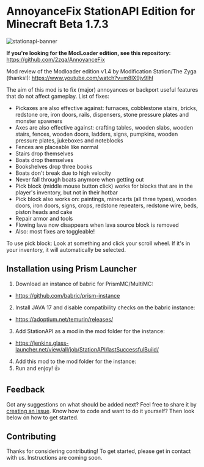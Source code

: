 # AnnoyanceFix StationAPI Edition for Minecraft Beta 1.7.3

![stationapi-banner](https://github.com/telvarost/AnnoyanceFix-StationAPI/assets/25235249/f6331228-f1df-4e48-b33d-e94b46dcc703)

**If you're looking for the ModLoader edition, see this repository:** https://github.com/2zqa/AnnoyanceFix

Mod review of the Modloader edition v1.4 by Modification Station/The Zyga (thanks!): https://www.youtube.com/watch?v=m8lX9jv9lhI

The aim of this mod is to fix (major) annoyances or backport useful features that do not affect gameplay. List of fixes:

- Pickaxes are also effective against: furnaces, cobblestone stairs, bricks, redstone ore, iron doors, rails, dispensers, stone pressure plates and monster spawners
- Axes are also effective against: crafting tables, wooden slabs, wooden stairs, fences, wooden doors, ladders, signs, pumpkins, wooden pressure plates, jukeboxes and noteblocks
- Fences are placeable like normal
- Stairs drop themselves
- Boats drop themselves
- Bookshelves drop three books
- Boats don't break due to high velocity
- Never fall through boats anymore when getting out
- Pick block (middle mouse button click) works for blocks that are in the player's inventory, but not in their hotbar
- Pick block also works on: paintings, minecarts (all three types), wooden doors, iron doors, signs, crops, redstone repeaters, redstone wire, beds, piston heads and cake
- Repair armor and tools
- Flowing lava now disappears when lava source block is removed
- Also: most fixes are toggleable!

To use pick block: Look at something and click your scroll wheel. If it's in your inventory, it will automatically be selected.

## Installation using Prism Launcher

1. Download an instance of babric for PrismMC/MultiMC:
 - https://github.com/babric/prism-instance
2. Install JAVA 17 and disable compatibility checks on the babric instance:
 - https://adoptium.net/temurin/releases/
3. Add StationAPI as a mod in the mod folder for the instance:
 - https://jenkins.glass-launcher.net/view/all/job/StationAPI/lastSuccessfulBuild/
4. Add this mod to the mod folder for the instance:
5. Run and enjoy! 👍

## Feedback

Got any suggestions on what should be added next? Feel free to share it by [creating an issue](https://github.com/telvarost/AnnoyanceFix-StationAPI/issues/new). Know how to code and want to do it yourself? Then look below on how to get started.

## Contributing

Thanks for considering contributing! To get started, please get in contact with us. Instructions are coming soon.